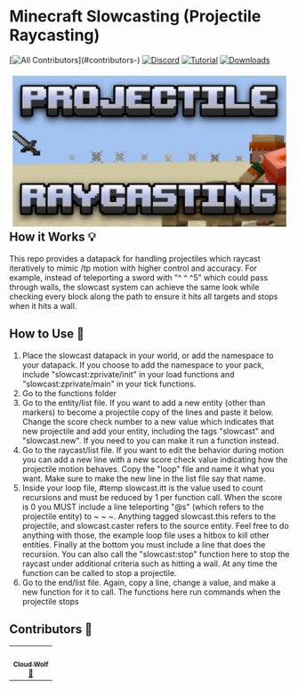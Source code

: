 # Minecraft Slowcasting (Projectile Raycasting)
<!-- ALL-CONTRIBUTORS-BADGE:START - Do not remove or modify this section -->
[![All Contributors](https://img.shields.io/badge/all_contributors-2-orange.svg?)](#contributors-)
[![Discord](https://img.shields.io/badge/Discord-⛓-blue.svg)](https://discord.gg/VzjQ7kFKqD)
[![Tutorial](https://img.shields.io/badge/Tutorial-▶-red.svg)](https://www.youtube.com/watch?v=z4tvTrqhBZE)
[![Downloads](https://img.shields.io/github/downloads/CloudWolfYT/MC-GUIFramework/total.svg)](https://github.com/CloudWolfYT/MC-GUIFramework/releases)
<!-- ALL-CONTRIBUTORS-BADGE:END -->
<img src="images/social.png"
     alt="Social Image"
     style="float: left; margin-right: 10px;" />

## How it Works 💡
<!-- prettier-ignore-start -->
<!-- markdownlint-disable -->
This repo provides a datapack for handling projectiles which raycast iteratively to mimic /tp motion with higher control and accuracy. For example, instead of teleporting a sword with "^ ^ ^5" which could pass through walls, the slowcast system can achieve the same look while checking every block along the path to ensure it hits all targets and stops when it hits a wall.
<!-- markdownlint-enable -->
<!-- prettier-ignore-end -->

## How to Use 📝
<!-- prettier-ignore-start -->
<!-- markdownlint-disable -->

1. Place the slowcast datapack in your world, or add the namespace to your datapack. If you choose to add the namespace to your pack, include "slowcast:zprivate/init" in your load functions and "slowcast:zprivate/main" in your tick functions.
2. Go to the functions folder
3. Go to the entity/list file. If you want to add a new entity (other than markers) to become a projectile copy of the lines and paste it below. Change the score check number to a new value which indicates that new projectile and add your entity, including the tags "slowcast" and "slowcast.new". If you need to you can make it run a function instead.
4. Go to the raycast/list file. If you want to edit the behavior during motion you can add a new line with a new score check value indicating how the projectile motion behaves. Copy the "loop" file and name it what you want. Make sure to make the new line in the list file say that name.
5. Inside your loop file, #temp slowcast.itt is the value used to count recursions and must be reduced by 1 per function call. When the score is 0 you MUST include a line teleporting "@s" (which refers to the projectile entity) to ~ ~ ~. Anything tagged slowcast.this refers to the projectile, and slowcast.caster refers to the source entity. Feel free to do anything with those, the example loop file uses a hitbox to kill other entities. Finally at the bottom you must include a line that does the recursion. You can also call the "slowcast:stop" function here to stop the raycast under additional criteria such as hitting a wall. At any time the function can be called to stop a projectile.
6. Go to the end/list file. Again, copy a line, change a value, and make a new function for it to call. The functions here run commands when the projectile stops
<!-- markdownlint-enable -->
<!-- prettier-ignore-end -->

## Contributors 🧱
<!-- prettier-ignore-start -->
<!-- markdownlint-disable -->
<table>
  <tr>
    <td align="center"><a href="https://github.com/CloudWolfYT"><img src="https://avatars.githubusercontent.com/u/64243799?v=4" width="100px;" alt=""/><br /><sub><b>Cloud Wolf</b></sub></a><br /><a href="#" title="Project Creator">🔨</a></td>
  </tr>
</table>

<!-- markdownlint-enable -->
<!-- prettier-ignore-end -->
